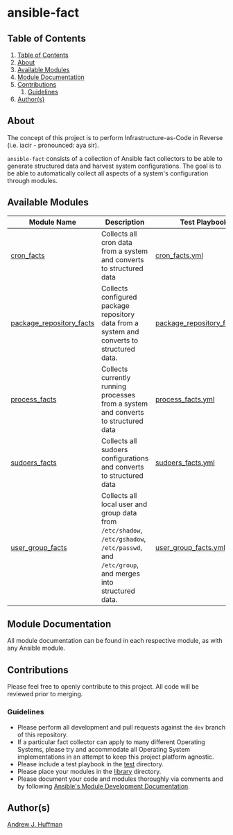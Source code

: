 # ansible-fact
## Table of Contents
<!-- TOC depthFrom:2 depthTo:6 withLinks:1 updateOnSave:1 orderedList:1 -->

1. [Table of Contents](#table-of-contents)
2. [About](#about)
3. [Available Modules](#available-modules)
4. [Module Documentation](#module-documentation)
5. [Contributions](#contributions)
	1. [Guidelines](#guidelines)
6. [Author(s)](#authors)

<!-- /TOC -->

## About
The concept of this project is to perform Infrastructure-as-Code in Reverse (i.e. iacir - pronounced: aya sir).  

`ansible-fact` consists of a collection of Ansible fact collectors to be able to generate structured data and harvest system configurations.  The goal is to be able to automatically collect all aspects of a system's configuration through modules.

## Available Modules
| Module Name | Description | Test Playbook |
| --- | --- | --- |
| [cron_facts](library/cron_facts.py) | Collects all cron data from a system and converts to structured data | [cron_facts.yml](test/cron_facts.yml) |
| [package_repository_facts](library/package_repository_facts.py) | Collects configured package repository data from a system and converts to structured data. | [package_repository_facts.yml](test/package_repository_facts.yml) |
| [process_facts](library/process_facts.py) | Collects currently running processes from a system and converts to structured data | [process_facts.yml](test/process_facts.yml) |
| [sudoers_facts](library/sudoers_facts.py) | Collects all sudoers configurations and converts to structured data | [sudoers_facts.yml](test/sudoers_facts.yml) |
| [user_group_facts](library/user_group_facts.py) | Collects all local user and group data from `/etc/shadow`, `/etc/gshadow`, `/etc/passwd`, and `/etc/group`, and merges into structured data. | [user_group_facts.yml](test/user_group_facts.yml)

## Module Documentation
All module documentation can be found in each respective module, as with any Ansible module.

## Contributions
Please feel free to openly contribute to this project.  All code will be reviewed prior to merging.

### Guidelines
* Please perform all development and pull requests against the `dev` branch of this repository.
* If a particular fact collector can apply to many different Operating Systems, please try and accommodate all Operating System implementations in an attempt to keep this project platform agnostic.
* Please include a test playbook in the [test](test) directory.
* Please place your modules in the [library](library) directory.
* Please document your code and modules thoroughly via comments and by following [Ansible's Module Development Documentation](https://docs.ansible.com/ansible/latest/dev_guide/developing_modules_general.html#starting-a-new-module).

## Author(s)
[Andrew J. Huffman](https://github.com/ahuffman)
